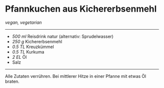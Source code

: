 # Pfannkuchen aus Kichererbsenmehl

*vegan, vegetarian*

---

- *500 ml* Reisdrink natur (alternativ: Sprudelwasser)
- *250 g* Kichererbsenmehl
- *0.5 TL* Kreuzkümmel
- *0.5 TL* Kurkuma
- *2 EL* Öl
- Salz

---

Alle Zutaten verrühren. Bei mittlerer Hitze in einer Pfanne mit etwas Öl braten.